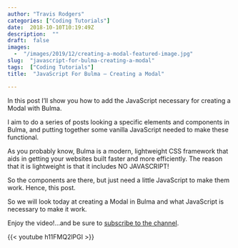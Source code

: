 ```yaml
---
author: "Travis Rodgers"
categories: ["Coding Tutorials"]
date:  2018-10-10T10:19:49Z
description:  ""
draft:  false
images: 
  -  "/images/2019/12/creating-a-modal-featured-image.jpg"
slug:  "javascript-for-bulma-creating-a-modal"
tags:  ["Coding Tutorials"]
title:  "JavaScript For Bulma – Creating a Modal"

---
```


<p>In this post I&#8217;ll show you how to add the JavaScript necessary for creating a Modal with Bulma.&nbsp;</p>
<p>I aim to do a series of posts looking a specific elements and components in Bulma, and putting together some vanilla JavaScript needed to make these functional.&nbsp;</p>
<p>As you probably know, Bulma is a modern, lightweight CSS framework that aids in getting your websites built faster and more efficiently. The reason that it is lightweight is that it includes NO JAVASCRIPT!</p>
<p>So the components are there, but just need a little JavaScript to make them work. Hence, this post.</p>
<p>So we will look today at creating a Modal in Bulma and what JavaScript is necessary to make it work.&nbsp;</p>
<p>Enjoy the video!&#8230;and be sure to <a href="https://www.youtube.com/channel/UCGPGirOab9EGy7VH4IwmWVQ?sub_confirmation=1" target="_blank" rel="nofollow">subscribe to the channel</a>.</p>

{{< youtube h11FMQ2lPGI >}}




